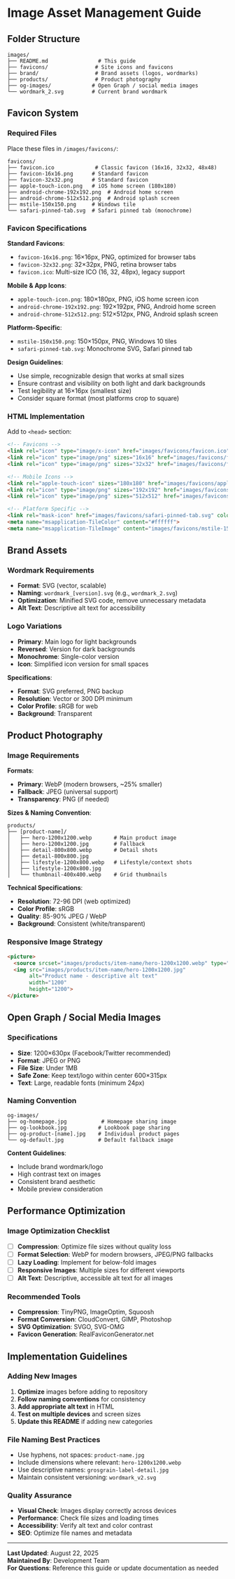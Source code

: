 # Image Asset Management Guide

## Folder Structure

```
images/
├── README.md                # This guide
├── favicons/               # Site icons and favicons
├── brand/                  # Brand assets (logos, wordmarks)
├── products/               # Product photography
├── og-images/             # Open Graph / social media images
└── wordmark_2.svg         # Current brand wordmark
```

## Favicon System

### Required Files
Place these files in `/images/favicons/`:

```
favicons/
├── favicon.ico             # Classic favicon (16x16, 32x32, 48x48)
├── favicon-16x16.png      # Standard favicon
├── favicon-32x32.png      # Standard favicon  
├── apple-touch-icon.png   # iOS home screen (180x180)
├── android-chrome-192x192.png  # Android home screen
├── android-chrome-512x512.png  # Android splash screen
├── mstile-150x150.png     # Windows tile
└── safari-pinned-tab.svg  # Safari pinned tab (monochrome)
```

### Favicon Specifications

**Standard Favicons**:
- `favicon-16x16.png`: 16×16px, PNG, optimized for browser tabs
- `favicon-32x32.png`: 32×32px, PNG, retina browser tabs
- `favicon.ico`: Multi-size ICO (16, 32, 48px), legacy support

**Mobile & App Icons**:
- `apple-touch-icon.png`: 180×180px, PNG, iOS home screen icon
- `android-chrome-192x192.png`: 192×192px, PNG, Android home screen
- `android-chrome-512x512.png`: 512×512px, PNG, Android splash screen

**Platform-Specific**:
- `mstile-150x150.png`: 150×150px, PNG, Windows 10 tiles
- `safari-pinned-tab.svg`: Monochrome SVG, Safari pinned tab

**Design Guidelines**:
- Use simple, recognizable design that works at small sizes
- Ensure contrast and visibility on both light and dark backgrounds
- Test legibility at 16×16px (smallest size)
- Consider square format (most platforms crop to square)

### HTML Implementation
Add to `<head>` section:

```html
<!-- Favicons -->
<link rel="icon" type="image/x-icon" href="images/favicons/favicon.ico">
<link rel="icon" type="image/png" sizes="16x16" href="images/favicons/favicon-16x16.png">
<link rel="icon" type="image/png" sizes="32x32" href="images/favicons/favicon-32x32.png">

<!-- Mobile Icons -->
<link rel="apple-touch-icon" sizes="180x180" href="images/favicons/apple-touch-icon.png">
<link rel="icon" type="image/png" sizes="192x192" href="images/favicons/android-chrome-192x192.png">
<link rel="icon" type="image/png" sizes="512x512" href="images/favicons/android-chrome-512x512.png">

<!-- Platform Specific -->
<link rel="mask-icon" href="images/favicons/safari-pinned-tab.svg" color="#000000">
<meta name="msapplication-TileColor" content="#ffffff">
<meta name="msapplication-TileImage" content="images/favicons/mstile-150x150.png">
```

## Brand Assets

### Wordmark Requirements
- **Format**: SVG (vector, scalable)
- **Naming**: `wordmark_[version].svg` (e.g., `wordmark_2.svg`)
- **Optimization**: Minified SVG code, remove unnecessary metadata
- **Alt Text**: Descriptive alt text for accessibility

### Logo Variations
- **Primary**: Main logo for light backgrounds
- **Reversed**: Version for dark backgrounds  
- **Monochrome**: Single-color version
- **Icon**: Simplified icon version for small spaces

**Specifications**:
- **Format**: SVG preferred, PNG backup
- **Resolution**: Vector or 300 DPI minimum
- **Color Profile**: sRGB for web
- **Background**: Transparent

## Product Photography

### Image Requirements
**Formats**: 
- **Primary**: WebP (modern browsers, ~25% smaller)
- **Fallback**: JPEG (universal support)
- **Transparency**: PNG (if needed)

**Sizes & Naming Convention**:
```
products/
├── [product-name]/
│   ├── hero-1200x1200.webp       # Main product image
│   ├── hero-1200x1200.jpg        # Fallback
│   ├── detail-800x800.webp       # Detail shots
│   ├── detail-800x800.jpg        
│   ├── lifestyle-1200x800.webp   # Lifestyle/context shots
│   ├── lifestyle-1200x800.jpg
│   └── thumbnail-400x400.webp    # Grid thumbnails
```

**Technical Specifications**:
- **Resolution**: 72-96 DPI (web optimized)
- **Color Profile**: sRGB
- **Quality**: 85-90% JPEG / WebP
- **Background**: Consistent (white/transparent)

### Responsive Image Strategy
```html
<picture>
  <source srcset="images/products/item-name/hero-1200x1200.webp" type="image/webp">
  <img src="images/products/item-name/hero-1200x1200.jpg" 
       alt="Product name - descriptive alt text"
       width="1200" 
       height="1200">
</picture>
```

## Open Graph / Social Media Images

### Specifications
- **Size**: 1200×630px (Facebook/Twitter recommended)
- **Format**: JPEG or PNG
- **File Size**: Under 1MB
- **Safe Zone**: Keep text/logo within center 600×315px
- **Text**: Large, readable fonts (minimum 24px)

### Naming Convention
```
og-images/
├── og-homepage.jpg           # Homepage sharing image
├── og-lookbook.jpg          # Lookbook page sharing  
├── og-product-[name].jpg    # Individual product pages
└── og-default.jpg           # Default fallback image
```

**Content Guidelines**:
- Include brand wordmark/logo
- High contrast text on images
- Consistent brand aesthetic
- Mobile preview consideration

## Performance Optimization

### Image Optimization Checklist
- [ ] **Compression**: Optimize file sizes without quality loss
- [ ] **Format Selection**: WebP for modern browsers, JPEG/PNG fallbacks
- [ ] **Lazy Loading**: Implement for below-fold images
- [ ] **Responsive Images**: Multiple sizes for different viewports
- [ ] **Alt Text**: Descriptive, accessible alt text for all images

### Recommended Tools
- **Compression**: TinyPNG, ImageOptim, Squoosh
- **Format Conversion**: CloudConvert, GIMP, Photoshop
- **SVG Optimization**: SVGO, SVG-OMG
- **Favicon Generation**: RealFaviconGenerator.net

## Implementation Guidelines

### Adding New Images
1. **Optimize** images before adding to repository
2. **Follow naming conventions** for consistency
3. **Add appropriate alt text** in HTML
4. **Test on multiple devices** and screen sizes
5. **Update this README** if adding new categories

### File Naming Best Practices
- Use hyphens, not spaces: `product-name.jpg`
- Include dimensions where relevant: `hero-1200x1200.webp`
- Use descriptive names: `grosgrain-label-detail.jpg`
- Maintain consistent versioning: `wordmark_v2.svg`

### Quality Assurance
- **Visual Check**: Images display correctly across devices
- **Performance**: Check file sizes and loading times
- **Accessibility**: Verify alt text and color contrast
- **SEO**: Optimize file names and metadata

---

**Last Updated**: August 22, 2025  
**Maintained By**: Development Team  
**For Questions**: Reference this guide or update documentation as needed